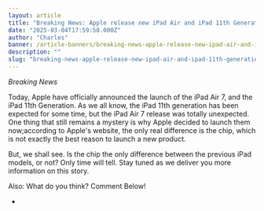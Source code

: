 ```yaml
---
layout: article
title: "Breaking News: Apple release new iPad Air and iPad 11th Generation"
date: "2025-03-04T17:59:58.000Z"
author: "Charles"
banner: /article-banners/breaking-news-apple-release-new-ipad-air-and-ipad-11th-generation.jpg
description: ""
slug: "breaking-news-apple-release-new-ipad-air-and-ipad-11th-generation"
---
```


*Breaking News*

Today, Apple have officially announced the launch of the iPad Air 7, and the iPad 11th Generation. As we all know, the iPad 11th generation has been expected for some time, but the iPad Air 7 release was totally unexpected. One thing that still remains a mystery is why Apple decided to launch them now;according to Apple's website, the only real difference is the chip, which is not exactly the best reason to launch a new product. 

But, we shall see. Is the chip the only difference between the previous iPad models, or not? Only time will tell. Stay tuned as we deliver you more information on this story.

Also: What do you think? Comment Below!


*















